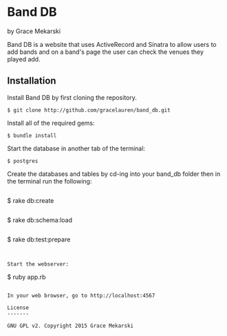 Band DB
================

by Grace Mekarski

Band DB is a website that uses ActiveRecord and Sinatra to allow users to add bands and on a band's page the user can check the venues they played add.

Installation
------------

Install Band DB by first cloning the repository.  
```
$ git clone http://github.com/gracelauren/band_db.git
```

Install all of the required gems:
```
$ bundle install
```

Start the database in another tab of the terminal:
```
$ postgres
```

Create the databases and tables by cd-ing into your band_db folder then in the terminal run the following:

```

```
$ rake db:create

```

```
$ rake db:schema:load

```

```
$ rake db:test:prepare
```

```
```

Start the webserver:
```
$ ruby app.rb
```

In your web browser, go to http://localhost:4567

License
-------

GNU GPL v2. Copyright 2015 Grace Mekarski
